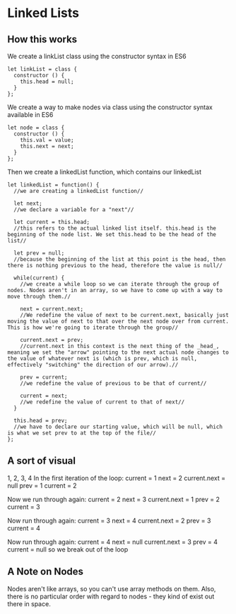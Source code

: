 # Linked Lists

## How this works
We create a linkList class using the constructor syntax in ES6
```
let linkList = class {
  constructor () {
    this.head = null;
  }
};
```

We create a way to make nodes via class using the constructor syntax available in ES6
```
let node = class {
  constructor () {
    this.val = value;
    this.next = next;
  }
};
```

Then we create a linkedList function, which contains our linkedList
```
let linkedList = function() {
  //we are creating a linkedList function//

  let next;
  //we declare a variable for a "next"//

  let current = this.head;
  //this refers to the actual linked list itself. this.head is the beginning of the node list. We set this.head to be the head of the list//

  let prev = null;
  //because the beginning of the list at this point is the head, then there is nothing previous to the head, therefore the value is null//

  while(current) {
    //we create a while loop so we can iterate through the group of nodes. Nodes aren't in an array, so we have to come up with a way to move through them.//

    next = current.next;
    //We redefine the value of next to be current.next, basically just moving the value of next to that over the next node over from current. This is how we're going to iterate through the group//

    current.next = prev;
    //current.next in this context is the next thing of the _head_, meaning we set the "arrow" pointing to the next actual node changes to the value of whatever next is (which is prev, which is null, effectively "switching" the direction of our arrow).//

    prev = current;
    //we redefine the value of previous to be that of current//

    current = next;
    //we redefine the value of current to that of next//
  }

  this.head = prev;
  //we have to declare our starting value, which will be null, which is what we set prev to at the top of the file//
};
```
## A sort of visual

1, 2, 3, 4
In the first iteration of the loop:
current = 1
next = 2
current.next = null
prev = 1
current = 2

Now we run through again:
current = 2
next = 3
current.next = 1
prev = 2
current = 3

Now run through again:
current = 3
next = 4
current.next = 2
prev = 3
current = 4

Now run through again:
current = 4
next = null
current.next = 3
prev = 4
current = null so we break out of the loop



## A Note on Nodes
Nodes aren't like arrays, so you can't use array methods on them. Also, there is no particular order with regard to nodes - they kind of exist out there in space.
